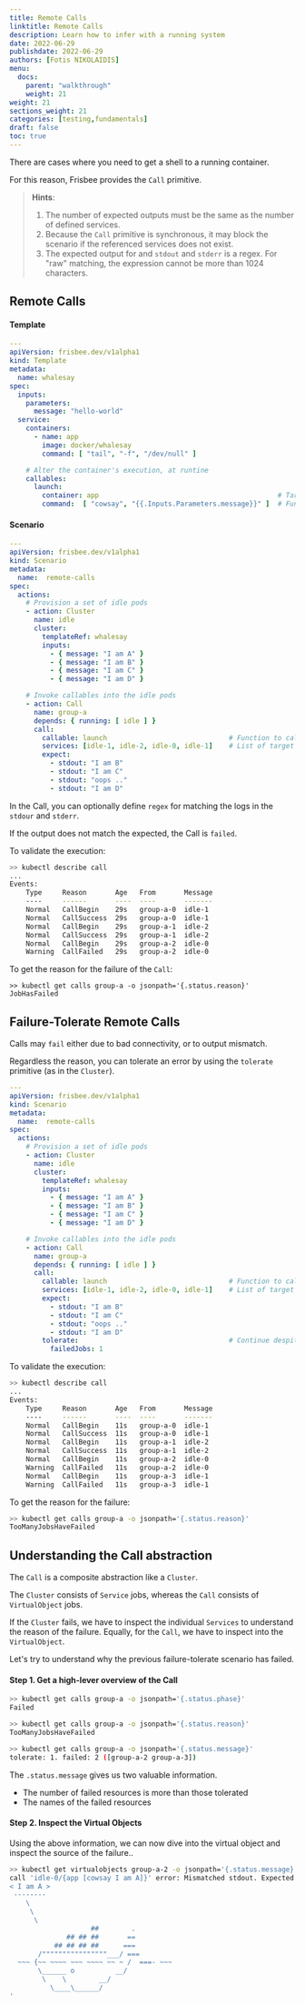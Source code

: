 ```yaml
---
title: Remote Calls
linktitle: Remote Calls
description: Learn how to infer with a running system
date: 2022-06-29
publishdate: 2022-06-29
authors: [Fotis NIKOLAIDIS]
menu:
  docs:
    parent: "walkthrough"
    weight: 21
weight: 21
sections_weight: 21
categories: [testing,fundamentals]
draft: false
toc: true
---
```



There are cases where you need to get a shell to a running container.

For this reason, Frisbee provides the `Call` primitive.


> **Hints**:
>
> 1. The number of expected outputs must be the same as the number of defined services.
> 2. Because the `Call` primitive is synchronous, it may block the scenario if the referenced services does not exist.
> 3. The expected output for and `stdout` and `stderr` is a regex. For "raw" matching, the expression cannot be more than 1024 characters.



## Remote Calls


#### Template

```yaml
---
apiVersion: frisbee.dev/v1alpha1
kind: Template
metadata:
  name: whalesay
spec:
  inputs:
    parameters:
      message: "hello-world"
  service:
    containers:
      - name: app
        image: docker/whalesay
        command: [ "tail", "-f", "/dev/null" ]

    # Alter the container's execution, at runtine
    callables:
      launch:
        container: app                                            # Target container
        command:  [ "cowsay", "{{.Inputs.Parameters.message}}" ]  # Function to call
```


#### Scenario

```yaml
---
apiVersion: frisbee.dev/v1alpha1
kind: Scenario
metadata:
  name:  remote-calls
spec:
  actions:
    # Provision a set of idle pods
    - action: Cluster
      name: idle
      cluster:
        templateRef: whalesay
        inputs:
          - { message: "I am A" }
          - { message: "I am B" }
          - { message: "I am C" }
          - { message: "I am D" }

    # Invoke callables into the idle pods
    - action: Call
      name: group-a
      depends: { running: [ idle ] }
      call:
        callable: launch                              # Function to call
        services: [idle-1, idle-2, idle-0, idle-1]    # List of target services
        expect:
          - stdout: "I am B"
          - stdout: "I am C"
          - stdout: "oops .."
          - stdout: "I am D"
```

In the Call, you can optionally define `regex` for matching the logs in the `stdour` and `stderr`.


If the output does not match the expected, the Call is `failed`.


To validate the execution:

```bash
>> kubectl describe call
...
Events:
    Type     Reason       Age   From       Message
    ----     ------       ----  ----       -------
    Normal   CallBegin    29s   group-a-0  idle-1
    Normal   CallSuccess  29s   group-a-0  idle-1
    Normal   CallBegin    29s   group-a-1  idle-2
    Normal   CallSuccess  29s   group-a-1  idle-2
    Normal   CallBegin    29s   group-a-2  idle-0
    Warning  CallFailed   29s   group-a-2  idle-0
```

To get the reason for the failure of the `Call`:

```
>> kubectl get calls group-a -o jsonpath='{.status.reason}'
JobHasFailed
```



## Failure-Tolerate Remote Calls

Calls may `fail` either due to bad connectivity, or to output mismatch.

Regardless the reason, you can tolerate an error by using the `tolerate` primitive (as in the `Cluster`).


```yaml
---
apiVersion: frisbee.dev/v1alpha1
kind: Scenario
metadata:
  name:  remote-calls
spec:
  actions:
    # Provision a set of idle pods
    - action: Cluster
      name: idle
      cluster:
        templateRef: whalesay
        inputs:
          - { message: "I am A" }
          - { message: "I am B" }
          - { message: "I am C" }
          - { message: "I am D" }

    # Invoke callables into the idle pods
    - action: Call
      name: group-a
      depends: { running: [ idle ] }
      call:
        callable: launch                              # Function to call
        services: [idle-1, idle-2, idle-0, idle-1]    # List of target services
        expect:
          - stdout: "I am B"
          - stdout: "I am C"
          - stdout: "oops .."
          - stdout: "I am D"
        tolerate:                                     # Continue despite an error
          failedJobs: 1
```


To validate the execution:

```bash
>> kubectl describe call
...
Events:
    Type     Reason       Age   From       Message
    ----     ------       ----  ----       -------
    Normal   CallBegin    11s   group-a-0  idle-1
    Normal   CallSuccess  11s   group-a-0  idle-1
    Normal   CallBegin    11s   group-a-1  idle-2
    Normal   CallSuccess  11s   group-a-1  idle-2
    Normal   CallBegin    11s   group-a-2  idle-0
    Warning  CallFailed   11s   group-a-2  idle-0
    Normal   CallBegin    11s   group-a-3  idle-1
    Warning  CallFailed   11s   group-a-3  idle-1
```

To get the reason for the failure:

```bash
>> kubectl get calls group-a -o jsonpath='{.status.reason}'
TooManyJobsHaveFailed
```



## Understanding the Call abstraction


The `Call` is a composite abstraction like a `Cluster`.

The `Cluster` consists of `Service` jobs, whereas the `Call` consists of `VirtualObject` jobs.


If the `Cluster` fails, we have to inspect the individual `Services` to understand the reason of the failure. Equally, for the `Call`, we have to inspect into the `VirtualObject`.


Let's try to understand why the previous failure-tolerate scenario has failed.

#### Step 1. Get a high-lever overview of the Call

```bash
>> kubectl get calls group-a -o jsonpath='{.status.phase}'
Failed

>> kubectl get calls group-a -o jsonpath='{.status.reason}'
TooManyJobsHaveFailed

>> kubectl get calls group-a -o jsonpath='{.status.message}'
tolerate: 1. failed: 2 ([group-a-2 group-a-3])
```


The `.status.message` gives us two valuable information.

* The number of failed resources is more than those tolerated
* The names of the failed resources



#### Step 2. Inspect the Virtual Objects

Using the above information, we can now dive into the virtual object and inspect the source of the failure..

```bash
>> kubectl get virtualobjects group-a-2 -o jsonpath='{.status.message}'
call 'idle-0/{app [cowsay I am A]}' error: Mismatched stdout. Expected 'oops ..' but got ' ________ 
< I am A >
 -------- 
    \
     \
      \     
                    ##        .            
              ## ## ##       ==            
           ## ## ## ##      ===            
       /""""""""""""""""___/ ===        
  ~~~ {~~ ~~~~ ~~~ ~~~~ ~~ ~ /  ===- ~~~   
       \______ o          __/            
        \    \        __/             
          \____\______/   
'
```

